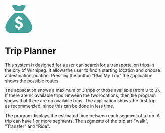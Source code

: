 <img src="https://raw.githubusercontent.com/WillyGilbert/Budget-Calculator/master/favicon.png" width="90" height="90">

# Trip Planner

This system is designed for a user can search for a transportation trips in the city of Winnipeg. It allows the user to find a starting location and choose a destination location. Pressing the button "Plan My Trip" the application shows the possible routes.

The application shows a maximum of 3 trips or those available (from 0 to 3). If there are no available trips between the two locations, then the program shows that there are no available trips. The application shows the first trip as recommended, since this can be done in less time.

The program displays the estimated time between each segment of a trip. A trip can have 1 or more segments. The segments of the trip are "walk", "Transfer" and "Ride".
